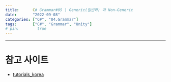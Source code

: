 ```yaml
---
title:      C# Grammar#05 | Generic(일반화) 과 Non-Generic
date:       "2022-09-08"
categories: ["C#", "04.Grammar"]
tags:       ["C#", "Grammar", "Unity"]
# pin:        true
---
```



---

# 참고 사이트
 - [tutorials_korea](https://blog.naver.com/tutorials_korea/221610337593)